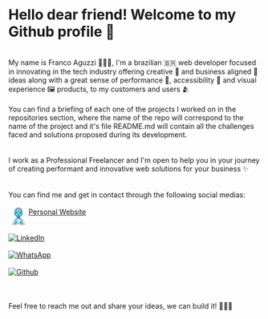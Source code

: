 # Hello dear friend! Welcome to my Github profile 👋
<br>
My name is Franco Aguzzi 👨🏼‍💻, I'm a brazilian 🇧🇷 web developer focused in innovating in the tech industry offering creative 🎨 and business aligned 🏤 ideas along with a great sense of performance 🚀, accessibility 🦾 and visual experience 🖼 products, to my customers and users 🫂
<br>
<br>
You can find a briefing of each one of the projects I worked on in the repositories section, where the name of the repo will correspond to the name of the project and it's file README.md will contain all the challenges faced and solutions proposed during its development.
<br>
<br>
<br>
I work as a Professional Freelancer and I'm open to help you in your journey of creating performant and innovative web solutions for your business ✨ 
<br>
<br>
<br>
You can find me and get in contact through the following social medias:
<br>
<br>

<div style="display: flex">
<img src="/personal-website.png" width="40px" /> 
<a href="https://francoaguzzi.com">Personal Website</a>
</div>

<br>

<div style="display: flex">
<img src="https://img.shields.io/badge/linkedin-%230077B5.svg?style=for-the-badge&logo=linkedin&logoColor=white" /> 
<a href="https://www.linkedin.com/in/franco-aguzzi-546506184/">LinkedIn</a>
</div>

<br>

<div style="display: flex">
<img src="https://img.shields.io/badge/WhatsApp-25D366?style=for-the-badge&logo=whatsapp&logoColor=white"/>
<a href="https://wa.me/5548996050413/">WhatsApp</a>
</div>

<br>

<div style="display: flex">
<img src="https://img.shields.io/badge/github%20actions-%232671E5.svg?style=for-the-badge&logo=githubactions&logoColor=white"/>
<a href="https://github.com/FrancoAguzzi/">Github</a>
</div>
<br>
<br>
<br>
Feel free to reach me out and share your ideas, we can build it! ✋🏼😉
